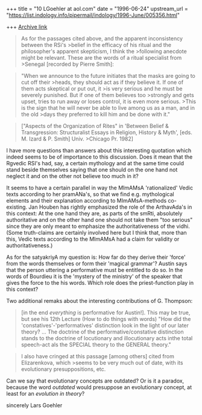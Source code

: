 +++
title = "10 LGoehler at aol.com"
date = "1996-06-24"
upstream_url = "https://list.indology.info/pipermail/indology/1996-June/005356.html"

+++
[Archive link](https://list.indology.info/pipermail/indology/1996-June/005356.html)

>As for the passages cited above, and the apparent inconsistency between the
RSi's >belief in the efficacy of his ritual and the philosopher's apparent
skepticism, I think the >following anecdote might be relevant.  These are the
words of a ritual specialist from >Senegal [recorded by Pierre Smith]:

>"When we announce to the future initiates that the masks are going to cut
off their >heads, they should act as if they believe it.  If one of them acts
skeptical or put out, it >is very serious and he must be severely punished.
 But if one of them believes too >strongly and gets upset, tries to run away
or loses control, it is even more serious.  >This is the sign that he will
never be able to live among us as a man, and in the old >days they preferred
to kill him and be done with it."

>["Aspects of the Organization of Rites" in 'Between Belief & Transgression:
>Structuralist Essays in Religion, History & Myth', [eds. M. Izard & P.
Smith] Univ. >Chicago Pr. 1982]

 I have more questions than answers about this interesting quotation which
indeed seems to be of importance to this discussion.  Does it mean that the
Rgvedic RSI's had, say, a certain mythology and at the same time could stand
beside themselves saying that one should on the one hand not neglect it and
on the other not believe too much in it?  

 It seems to have a certain parallel in way the MImAMsA 'rationalized' Vedic
texts according to her pramANa's, so that we find e.g. mythological elements
and their explanation according to MImAMsA-methods co-existing. Jan Houben
has rightly emphasized the role of the ArthavAda's in this context: At the
one hand they are, as parts of the smRti, absolutely authoritative and on the
other hand one should not take them "too serious" since they are only meant
to emphasize the authoritativeness of the vidhi. (Some truth-claims are
certainly involved here but I think that, more than this, Vedic texts
according to the MImAMsA had a claim for validity or authoritativeness.)

  As for the satyakriyA my question is: How far do they derive their 'force'
from the words themselves or form their 'magical grammar'? Austin says that
the person uttering a performative must be entitled to do so. In the words of
Bourdieu it is the 'mystery of the ministry'  of the speaker that gives the
force to the his words. Which role does the priest-function play in this
context?


Two additional remaks about the interesting contributions of G. Thompson:

>[in the end *everything* is performative for Austin!].
This may be true, but see his 12th Lecture (How to do things with words)
 "How did the 'constatives'-'performatives' distinction look in the light of
our later theory? ... The doctrine of the performative/constative distinction
stands to the doctrine of locutionary and illocutionary acts inthe total
speech-act als the SPECIAL theory to the GENERAL theory."


>I also have cringed at this passage [among others] cited from Elizarenkova,
which >seems to be very much out of date, with its evolutionary
presuppositions, etc.

Can we say that evolutionary concepts are outdated? Or is it a paradox,
because the word *outdated* would presuppose an evolutionary concept, at
least for an *evolution in theory*?

sincerely
Lars Goehler




